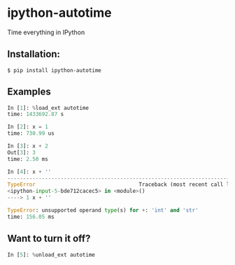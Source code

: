 # ipython-autotime
Time everything in IPython

## Installation:

```
$ pip install ipython-autotime
```

## Examples

```python
In [1]: %load_ext autotime
time: 1433692.87 s

In [2]: x = 1
time: 730.99 us

In [3]: x + 2
Out[3]: 3
time: 2.50 ms

In [4]: x + ''
---------------------------------------------------------------------------
TypeError                                 Traceback (most recent call last)
<ipython-input-5-bde712cacec5> in <module>()
----> 1 x + ''

TypeError: unsupported operand type(s) for +: 'int' and 'str'
time: 156.05 ms
```

## Want to turn it off?

```python
In [5]: %unload_ext autotime
```
